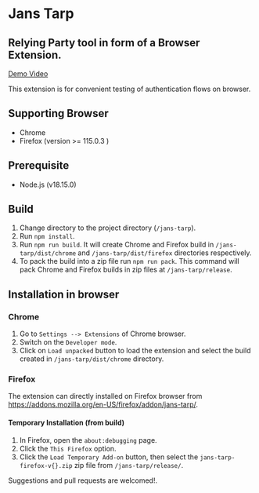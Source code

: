 # Jans Tarp

## Relying Party tool in form of a Browser Extension.

[Demo Video](https://www.loom.com/share/6bfe8c5556a94abea05467e3deead8a2?sid=b65c81d9-c1a1-475c-b89b-c105887d31ad)

This extension is for convenient testing of authentication flows on browser.

## Supporting Browser

- Chrome
- Firefox (version >= 115.0.3 )

## Prerequisite

- Node.js (v18.15.0) 

## Build

1. Change directory to the project directory (`/jans-tarp`).
2. Run `npm install`.
3. Run `npm run build`. It will create Chrome and Firefox build in `/jans-tarp/dist/chrome` and `/jans-tarp/dist/firefox` directories respectively.
4. To pack the build into a zip file run `npm run pack`. This command will pack  Chrome and Firefox builds in zip files at `/jans-tarp/release`.

## Installation in browser

### Chrome

1. Go to `Settings --> Extensions` of Chrome browser.
2. Switch on the `Developer mode`.
3. Click on `Load unpacked` button to load the extension and select the build created in `/jans-tarp/dist/chrome` directory.

### Firefox

The extension can directly installed on Firefox browser from https://addons.mozilla.org/en-US/firefox/addon/jans-tarp/.

#### Temporary Installation (from build)

1. In Firefox, open the `about:debugging` page.
2. Click the `This Firefox` option.
3. Click the `Load Temporary Add-on` button, then select the `jans-tarp-firefox-v{}.zip` zip file from `/jans-tarp/release/`.

Suggestions and pull requests are welcomed!.


